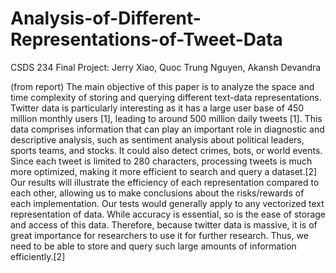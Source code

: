# Analysis-of-Different-Representations-of-Tweet-Data
CSDS 234 Final Project: Jerry Xiao, Quoc Trung Nguyen, Akansh Devandra

(from report)
The main objective of this paper is to analyze the space and time complexity of storing and querying
different text-data representations. Twitter data is particularly interesting as it has a large user base of 450
million monthly users [1], leading to around 500 million daily tweets [1]. This data comprises information
that can play an important role in diagnostic and descriptive analysis, such as sentiment analysis about
political leaders, sports teams, and stocks. It could also detect crimes, bots, or world events.
Since each tweet is limited to 280 characters, processing tweets is much more optimized, making it more
efficient to search and query a dataset.[2] Our results will illustrate the efficiency of each representation
compared to each other, allowing us to make conclusions about the risks/rewards of each implementation.
Our tests would generally apply to any vectorized text representation of data. While accuracy is essential,
so is the ease of storage and access of this data. Therefore, because twitter data is massive, it is of great
importance for researchers to use it for further research. Thus, we need to be able to store and query such
large amounts of information efficiently.[2]
